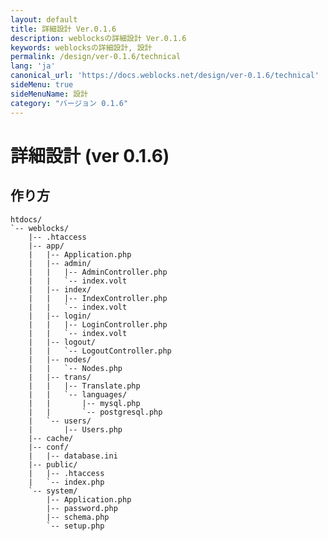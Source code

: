 ```yaml
---
layout: default
title: 詳細設計 Ver.0.1.6
description: weblocksの詳細設計 Ver.0.1.6
keywords: weblocksの詳細設計, 設計
permalink: /design/ver-0.1.6/technical
lang: 'ja'
canonical_url: 'https://docs.weblocks.net/design/ver-0.1.6/technical'
sideMenu: true
sideMenuName: 設計
category: "バージョン 0.1.6"
---
```

<div class="container-fluid">
  <div class="row">
    <div class="col">
      <h1>詳細設計 (ver 0.1.6)</h1>
    </div>
  </div>
  <div class="row">
    <div class="col-12">
      <h2>作り方</h2>
      <p>
        <ul>
        </ul>
      </p>
      <p>
        <pre><code class="language-treeview">htdocs/
`-- weblocks/
    |-- .htaccess
    |-- app/
    |   |-- Application.php
    |   |-- admin/
    |   |   |-- AdminController.php
    |   |   `-- index.volt
    |   |-- index/
    |   |   |-- IndexController.php
    |   |   `-- index.volt
    |   |-- login/
    |   |   |-- LoginController.php
    |   |   `-- index.volt
    |   |-- logout/
    |   |   `-- LogoutController.php
    |   |-- nodes/
    |   |   `-- Nodes.php
    |   |-- trans/
    |   |   |-- Translate.php
    |   |   `-- languages/
    |   |       |-- mysql.php
    |   |       `-- postgresql.php
    |   `-- users/
    |       |-- Users.php
    |-- cache/
    |-- conf/
    |   |-- database.ini
    |-- public/
    |   |-- .htaccess
    |   `-- index.php
    `-- system/
        |-- Application.php
        |-- password.php
        |-- schema.php
        `-- setup.php</code></pre>
      </p>
    </div>
  </div>
</div>
